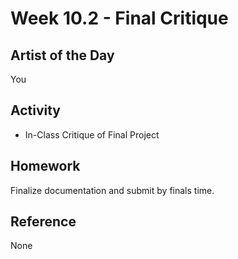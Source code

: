 # Week 10.2 - Final Critique

## Artist of the Day
You

## Activity
- In-Class Critique of Final Project

## Homework
Finalize documentation and submit by finals time.

## Reference
None
